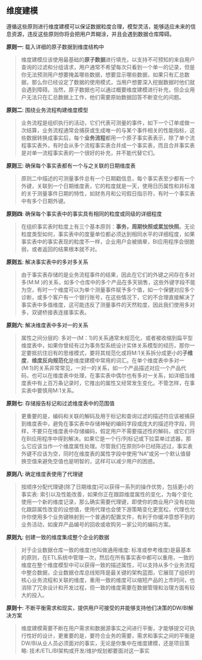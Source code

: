 ## 维度建模



遵循这些原则进行维度建模可以保证数据粒度合理，模型灵活，能够适应未来的信息资源，违反这些原则你将会把用户弄糊涂，并且会遇到数据仓库障碍。

**原则一**: 载入详细的原子数据到维度结构中

> 维度建模应该使用最基础的**原子数据**进行填充，以支持不可预知的来自用户查询的过滤和分组请求，用户通常不希望每次只看到一个单一的记录，但是你无法预测用户想要掩盖哪些数据，想要显示哪些数据，如果只有汇总数据，那么你已经设定了数据的使用模式，当用户想要深入挖掘数据时他们就会遇到障碍。当然，原子数据也可以通过概要维度建模进行补充，但企业用户无法只在汇总数据上工作，他们需要原始数据回答不断变化的问题。

**原则二**: 围绕业务流程构建维度模型

> 业务流程是组织执行的活动，它们代表可测量的事件，如下一个订单或做一次结算，业务流程通常会捕获或生成唯一的与某个事件相关的性能指标，这些数据转换成事实后，每个**业务流程**都用一个原子事实表表示，除了单个流程事实表外，有时会从多个流程事实表合并成一个事实表，而且合并事实表是对单一流程事实表的一个很好的补充，并不能代替它们。　　

**原则三**: 确保每个事实表都有一个与之关联的日期维度表　　

> 原则二中描述的可测量事件总有一个日期戳信息，每个事实表至少都有一个外键，关联到一个日期维度表，它的粒度就是一天，使用日历属性和非标准的关于测量事件日期的特性，如财务月和公司假日指示符，有时一个事实表中有多个日期外键。　　

**原则四**: 确保每个事实表中的事实具有相同的粒度或同级的详细程度　　

> 在组织事实表时粒度上有三个基本原则：**事务，周期快照或累加快照**。无论粒度类型如何，事实表中的度量单位都必须达到相同水平的详细程度，如果事实表中的事实表现的粒度不一样，企业用户会被搞晕，BI应用程序会很脆弱，或者返回的结果根本就不对。　

**原则五**: 解决事实表中的多对多关系　　

> 由于事实表存储的是业务流程事件的结果，因此在它们的外键之间存在多对多(M:M  )的关系，如多个仓库中的多个产品在多天销售，这些外键字段不能为空，有时一个维度可以为单个测量事件赋予多个值，如一个保健对应多个诊断，或多个客户有一个银行账号，在这些情况下，它的不合理直接解决了事实表中多值维度，这可能违反了测量事件的天然粒度，因此我们使用多对多，双键桥接表连接事实表。　　

**原则六**: 解决维度表中多对一的关系　　

> 属性之间分层的: 多对一(M：1)的关系通常未规范化，或者被收缩到扁平型维度表中，如果你曾经有过为事务型系统设计实体关系模型的经历，那你一定要抵抗住旧有的思维模式，要将其规范化或将M:1关系拆分成更小的**子维度**，**维度反向规范化**是维度建模中常用的词汇。在单个维度表中多对一(M:1)的关系非常常见，一对一的关系，如一个产品描述对应一个产品代码，也可以在维度表中处理，在事实表中偶尔也有多对一关系，如详细当维度表中有上百万条记录时，它推出的属性又经常发生变化。不管怎样，在事实表中要慎用M:1关系。　　

**原则七**: 存储报告标记和过滤维度表中的范围值　　

> 更重要的是，编码和关联的解码及用于标记和查询过滤的描述符应该被捕获到维度表中，避免在事实表中存储神秘的编码字段或庞大的描述符字段，同样，不要只在维度表中存储编码，假定用户不需要描述性的解码，或它们将在BI应用程序中得到解决。如果它是一个行/列标记或下拉菜单过滤器，那么它应该当作一个维度属性处理。尽管我们在原则5中已经陈述过，事实表外键不应该为空，同时在维度表的属性字段中使用“NA”或另一个默认值替换空值来避免空值也是明智的，这样可以减少用户的困惑。

**原则八**: 确定维度表使用了代理键　　

> 按顺序分配代理键(除了日期维度)可以获得一系列的操作优势，包括更小的事实表:  索引以及性能改善，如果你正在跟踪维度属性的变化，为每个变化使用一个新的维度记录，那么确实需要代理键，即使你的商业用户没有初始化跟踪属性改变的设想值，使用代理也会使下游策略变化更宽松，代理也允许你使用多个业务键映射到一个普通的配置文件，有利于你缓冲意想不到的业务活动，如废弃产品编号的回收或收购另一家公司的编码方案。　　

**原则九**: 创建一致的维度集成整个企业的数据　　

> 对于企业数据仓库一致的维度(也叫做通用维度:  标准或参考维度)是最基本的原则，在ETL系统中管理一次，然后在所有事实表中都可以重用，一致的维度在整个维度模型中可以获得一致的描述属性，可以支持从多个业务流程中整合数据，企业数据仓库总线矩阵是最关键的架构蓝图，它展现了组织的核心业务流程和关联的维度，重用一致的维度可以缩短产品的上市时间，也消除了冗余设计和开发过程，但一致的维度需要在数据管理和治理方面有较大的投入。　　

**原则十**: 不断平衡需求和现实，提供用户可接受的并能够支持他们决策的DW/BI解决方案　　

> 维度建模需要不断在用户需求和数据源事实之间进行平衡，才能够提交可执行性好的设计，更重要的是，要符合业务的需要，需求和事实之间的平衡是DW/BI从业人员必须面对的事实，无论是你集中在维度建模，还是项目策略:  技术/ETL/BI架构或开发/维护规划都要面对这一事实